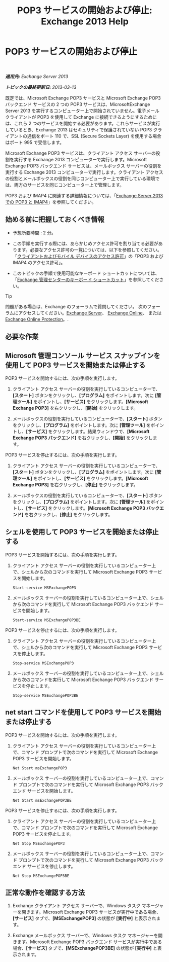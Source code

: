 ﻿---
title: 'POP3 サービスの開始および停止: Exchange 2013 Help'
TOCTitle: POP3 サービスの開始および停止
ms:assetid: 3d543921-d8c9-4d4b-99a1-82446b585ceb
ms:mtpsurl: https://technet.microsoft.com/ja-jp/library/Aa997475(v=EXCHG.150)
ms:contentKeyID: 49896212
ms.date: 04/24/2018
mtps_version: v=EXCHG.150
ms.translationtype: HT
---

# POP3 サービスの開始および停止

 

_**適用先:** Exchange Server 2013_

_**トピックの最終更新日:** 2013-03-13_

既定では、Microsoft Exchange POP3 サービスと Microsoft Exchange POP3 バックエンド サービスの 2 つの POP3 サービスは、MicrosoftExchange Server 2013 を実行するコンピューター上で開始されていません。電子メール クライアントが POP3 を使用して Exchange に接続できるようにするためには、これら 2 つのサービスを開始する必要があります。これらサービスが実行しているとき、Exchange 2013 はセキュリティで保護されていない POP3 クライアントの通信をポート 110 で、SSL (Secure Sockets Layer) を使用する場合はポート 995 で受信します。

Microsoft Exchange POP3 サービスは、クライアント アクセス サーバーの役割を実行する Exchange 2013 コンピューターで実行します。Microsoft Exchange POP3 バックエンド サービスは、メールボックス サーバーの役割を実行する Exchange 2013 コンピューターで実行します。クライアント アクセスの役割とメールボックスの役割を同じコンピューター上で実行している環境では、両方のサービスを同じコンピューター上で管理します。

POP3 および IMAP4 に関連する詳細情報については、「[Exchange Server 2013 での POP3 と IMAP4](pop3-and-imap4-in-exchange-server-2013-exchange-2013-help.md)」を参照してください。

## 始める前に把握しておくべき情報

  - 予想所要時間 : 2 分。

  - この手順を実行する際には、あらかじめアクセス許可を割り当てる必要があります。必要なアクセス許可の一覧については、以下を参照してください。「[クライアントおよびモバイル デバイスのアクセス許可](clients-and-mobile-devices-permissions-exchange-2013-help.md)」の「POP3 および IMAP4 のアクセス許可」。

  - このトピックの手順で使用可能なキーボード ショートカットについては、「[Exchange 管理センターのキーボード ショートカット](keyboard-shortcuts-in-the-exchange-admin-center-exchange-online-protection-help.md)」を参照してください。


> [!TIP]
> 問題がある場合は、Exchange のフォーラムで質問してください。 次のフォーラムにアクセスしてください。<A href="https://go.microsoft.com/fwlink/p/?linkid=60612">Exchange Server</A>、 <A href="https://go.microsoft.com/fwlink/p/?linkid=267542">Exchange Online</A>、 または <A href="https://go.microsoft.com/fwlink/p/?linkid=285351">Exchange Online Protection</A>。.



## 必要な作業

## Microsoft 管理コンソール サービス スナップインを使用して POP3 サービスを開始または停止する

POP3 サービスを開始するには、次の手順を実行します。

1.  クライアント アクセス サーバーの役割を実行しているコンピューターで、**\[スタート\]** ボタンをクリックし、**\[プログラム\]** をポイントします。次に **\[管理ツール\]** をポイントし、**\[サービス\]** をクリックします。**\[Microsoft Exchange POP3\]** を右クリックし、**\[開始\]** をクリックします。

2.  メールボックスの役割を実行しているコンピューターで、**\[スタート\]** ボタンをクリックし、**\[プログラム\]** をポイントします。次に **\[管理ツール\]** をポイントし、**\[サービス\]** をクリックします。結果ウィンドウで、**\[Microsoft Exchange POP3 バックエンド\]** を右クリックし、**\[開始\]** をクリックします。

POP3 サービスを停止するには、次の手順を実行します。

1.  クライアント アクセス サーバーの役割を実行しているコンピューターで、**\[スタート\]** ボタンをクリックし、**\[プログラム\]** をポイントします。次に **\[管理ツール\]** をポイントし、**\[サービス\]** をクリックします。**\[Microsoft Exchange POP3\]** を右クリックし、**\[停止\]** をクリックします。

2.  メールボックスの役割を実行しているコンピューターで、**\[スタート\]** ボタンをクリックし、**\[プログラム\]** をポイントします。次に **\[管理ツール\]** をポイントし、**\[サービス\]** をクリックします。**\[Microsoft Exchange POP3 バックエンド\]** を右クリックし、**\[停止\]** をクリックします。

## シェルを使用して POP3 サービスを開始または停止する

POP3 サービスを開始するには、次の手順を実行します。

1.  クライアント アクセス サーバーの役割を実行しているコンピューター上で、シェルから次のコマンドを実行して Microsoft Exchange POP3 サービスを開始します。
    
        Start-service MSExchangePOP3

2.  メールボックス サーバーの役割を実行しているコンピューター上で、シェルから次のコマンドを実行して Microsoft Exchange POP3 バックエンド サービスを開始します。
    
        Start-service MSExchangePOP3BE

POP3 サービスを停止するには、次の手順を実行します。

1.  クライアント アクセス サーバーの役割を実行しているコンピューター上で、シェルから次のコマンドを実行して Microsoft Exchange POP3 サービスを停止します。
    
        Stop-service MSExchangePOP3

2.  メールボックス サーバーの役割を実行しているコンピューター上で、シェルから次のコマンドを実行して Microsoft Exchange POP3 バックエンド サービスを停止します。
    
        Stop-service MSExchangePOP3BE

## net start コマンドを使用して POP3 サービスを開始または停止する

POP3 サービスを開始するには、次の手順を実行します。

1.  クライアント アクセス サーバーの役割を実行しているコンピューター上で、コマンド プロンプトで次のコマンドを実行して Microsoft Exchange POP3 サービスを開始します。
    
        Net Start msExchangePOP3

2.  メールボックス サーバーの役割を実行しているコンピューター上で、コマンド プロンプトで次のコマンドを実行して Microsoft Exchange POP3 バックエンド サービスを開始します。
    
        Net Start msExchangePOP3BE

POP3 サービスを停止するには、次の手順を実行します。

1.  クライアント アクセス サーバーの役割を実行しているコンピューター上で、コマンド プロンプトで次のコマンドを実行して Microsoft Exchange POP3 サービスを停止します。
    
        Net Stop MSExchangePOP3

2.  メールボックス サーバーの役割を実行しているコンピューター上で、コマンド プロンプトで次のコマンドを実行して Microsoft Exchange POP3 バックエンド サービスを停止します。
    
        Net Stop MSExchangePOP3BE

## 正常な動作を確認する方法

1.  Exchange クライアント アクセス サーバーで、Windows タスク マネージャーを開きます。Microsoft Exchange POP3 サービスが実行中である場合、**\[サービス\]** タブで、**\[MSExchangePOP3\]** の状態が **\[実行中\]** と表示されます。

2.  Exchange メールボックス サーバーで、Windows タスク マネージャーを開きます。Microsoft Exchange POP3 バックエンド サービスが実行中である場合、**\[サービス\]** タブで、**\[MSExchangePOP3BE\]** の状態が **\[実行中\]** と表示されます。

